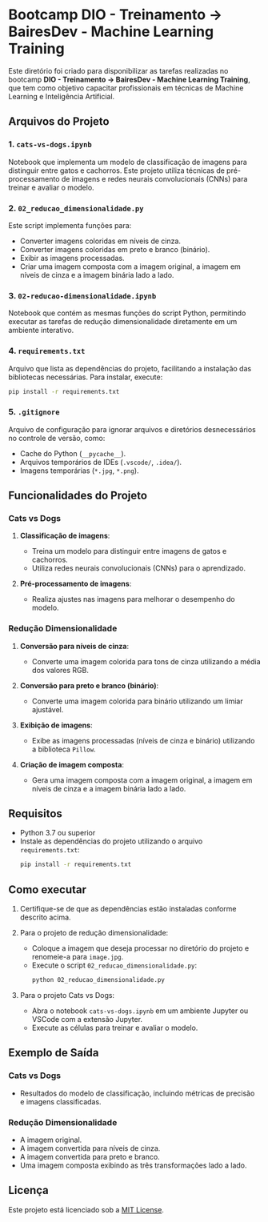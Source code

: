 # Bootcamp DIO - Treinamento -> BairesDev - Machine Learning Training

Este diretório foi criado para disponibilizar as tarefas realizadas no bootcamp **DIO - Treinamento -> BairesDev - Machine Learning Training**, que tem como objetivo capacitar profissionais em técnicas de Machine Learning e Inteligência Artificial.

## Arquivos do Projeto

### 1. **`cats-vs-dogs.ipynb`**
Notebook que implementa um modelo de classificação de imagens para distinguir entre gatos e cachorros. Este projeto utiliza técnicas de pré-processamento de imagens e redes neurais convolucionais (CNNs) para treinar e avaliar o modelo.

### 2. **`02_reducao_dimensionalidade.py`**
Este script implementa funções para:
- Converter imagens coloridas em níveis de cinza.
- Converter imagens coloridas em preto e branco (binário).
- Exibir as imagens processadas.
- Criar uma imagem composta com a imagem original, a imagem em níveis de cinza e a imagem binária lado a lado.

### 3. **`02-reducao-dimensionalidade.ipynb`**
Notebook que contém as mesmas funções do script Python, permitindo executar as tarefas de redução dimensionalidade diretamente em um ambiente interativo.

### 4. **`requirements.txt`**
Arquivo que lista as dependências do projeto, facilitando a instalação das bibliotecas necessárias. Para instalar, execute:
```bash
pip install -r requirements.txt
```

### 5. **`.gitignore`**
Arquivo de configuração para ignorar arquivos e diretórios desnecessários no controle de versão, como:
- Cache do Python (`__pycache__`).
- Arquivos temporários de IDEs (`.vscode/`, `.idea/`).
- Imagens temporárias (`*.jpg`, `*.png`).

## Funcionalidades do Projeto

### Cats vs Dogs
1. **Classificação de imagens**:
   - Treina um modelo para distinguir entre imagens de gatos e cachorros.
   - Utiliza redes neurais convolucionais (CNNs) para o aprendizado.

2. **Pré-processamento de imagens**:
   - Realiza ajustes nas imagens para melhorar o desempenho do modelo.

### Redução Dimensionalidade
1. **Conversão para níveis de cinza**:
   - Converte uma imagem colorida para tons de cinza utilizando a média dos valores RGB.

2. **Conversão para preto e branco (binário)**:
   - Converte uma imagem colorida para binário utilizando um limiar ajustável.

3. **Exibição de imagens**:
   - Exibe as imagens processadas (níveis de cinza e binário) utilizando a biblioteca `Pillow`.

4. **Criação de imagem composta**:
   - Gera uma imagem composta com a imagem original, a imagem em níveis de cinza e a imagem binária lado a lado.

## Requisitos

- Python 3.7 ou superior
- Instale as dependências do projeto utilizando o arquivo `requirements.txt`:
   ```bash
   pip install -r requirements.txt
   ```

## Como executar

1. Certifique-se de que as dependências estão instaladas conforme descrito acima.

2. Para o projeto de redução dimensionalidade:
   - Coloque a imagem que deseja processar no diretório do projeto e renomeie-a para `image.jpg`.
   - Execute o script `02_reducao_dimensionalidade.py`:
     ```bash
     python 02_reducao_dimensionalidade.py
     ```

3. Para o projeto Cats vs Dogs:
   - Abra o notebook `cats-vs-dogs.ipynb` em um ambiente Jupyter ou VSCode com a extensão Jupyter.
   - Execute as células para treinar e avaliar o modelo.

## Exemplo de Saída

### Cats vs Dogs
- Resultados do modelo de classificação, incluindo métricas de precisão e imagens classificadas.

### Redução Dimensionalidade
- A imagem original.
- A imagem convertida para níveis de cinza.
- A imagem convertida para preto e branco.
- Uma imagem composta exibindo as três transformações lado a lado.

## Licença

Este projeto está licenciado sob a [MIT License](https://opensource.org/licenses/MIT).